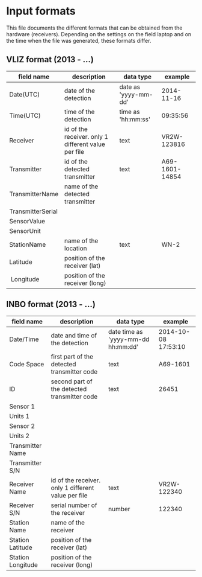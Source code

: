 # Input formats

This file documents the different formats that can be obtained from the hardware (receivers). Depending on the settings on the field laptop and on the time when the file was generated, these formats differ.

## VLIZ format (2013 - ...)

| field name | description | data type | example |
| ---------- | ----------- | --------- | ------- |
| Date(UTC) | date of the detection | date as 'yyyy-mm-dd' | 2014-11-16 |
| Time(UTC) | time of the detection | time as 'hh:mm:ss' | 09:35:56 |
| Receiver | id of the receiver. only 1 different value per file | text | VR2W-123816 |
| Transmitter | id of the detected transmitter | text | A69-1601-14854 |
| TransmitterName | name of the detected transmitter |  |  |
| TransmitterSerial |  |  |  |
| SensorValue |  |  |  |
| SensorUnit |  |  |  |
| StationName | name of the location | text | WN-2 |
| Latitude | position of the receiver (lat) |  |  |
| Longitude | position of the receiver (long) |  |  |

## INBO format (2013 - ...)

| field name | description | data type | example |
| ---------- | ----------- | --------- | ------- |
| Date/Time | date and time of the detection | date time as 'yyyy-mm-dd hh:mm:dd' | 2014-10-08 17:53:10 |
| Code Space | first part of the detected transmitter code | text | A69-1601 |
| ID | second part of the detected transmitter code | text | 26451 |
| Sensor 1 |  |  |  |
| Units 1 |  |  |  |
| Sensor 2 |  |  |  |
| Units 2 |  |  |  |
| Transmitter Name |  |  |  |
| Transmitter S/N |  |  |  |
| Receiver Name | id of the receiver. only 1 different value per file | text | VR2W-122340 |
| Receiver S/N | serial number of the receiver | number | 122340 |
| Station Name | name of the receiver |  |  |
| Station Latitude | position of the receiver (lat) |  |  |
| Station Longitude | position of the receiver (long) |  |  |
